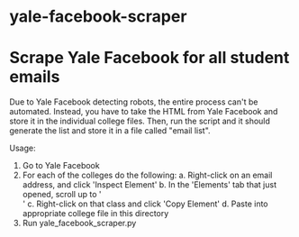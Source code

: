# yale-facebook-scraper
# Scrape Yale Facebook for all student emails

Due to Yale Facebook detecting robots, the entire process can't be automated. Instead, you have to take the HTML from Yale Facebook and store it in the individual college files. Then, run the script and it should generate the list and store it in a file called "email list".

Usage:

1. Go to Yale Facebook
2. For each of the colleges do the following:
	a. Right-click on an email address, and click 'Inspect Element'
	b. In the 'Elements' tab that just opened, scroll up to '<div class="display_data">'
	c. Right-click on that class and click 'Copy Element'
	d. Paste into appropriate college file in this directory
3. Run yale_facebook_scraper.py 
